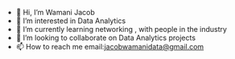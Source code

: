 - 👋 Hi, I’m Wamani Jacob
- 👀 I’m interested in Data Analytics
- 🌱 I’m currently learning networking , with people in the industry
- 💞️ I’m looking to collaborate on Data Analytics projects
- 📫 How to reach me email:jacobwamanidata@gmail.com

<!---
yakobodata/yakobodata is a ✨ special ✨ repository because its `README.md` (this file) appears on your GitHub profile.
You can click the Preview link to take a look at your changes.
--->
